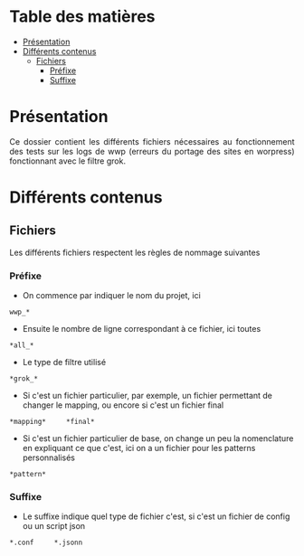 # Table des matières

- [Présentation](#présentation)
- [Différents contenus](#différents-contenus)
  * [Fichiers](#fichiers)
    + [Préfixe](#préfixe)
    + [Suffixe](#suffixe)

# Présentation

<p align="justify">Ce dossier contient les différents fichiers nécessaires au fonctionnement des tests sur les logs de wwp
(erreurs du portage des sites en worpress) fonctionnant avec le filtre grok.</p>

# Différents contenus

## Fichiers

Les différents fichiers respectent les règles de nommage suivantes

### Préfixe

* On commence par indiquer le nom du projet, ici
```
wwp_*
```

* Ensuite le nombre de ligne correspondant à ce fichier, ici toutes
```
*all_*
```

* Le type de filtre utilisé
```
*grok_*
```

* Si c'est un fichier particulier, par exemple, un fichier permettant de changer le mapping, ou encore si c'est un fichier final
```
*mapping*     *final*
```

* Si c'est un fichier particulier de base, on change un peu la nomenclature en expliquant ce que c'est, ici on a un fichier pour les patterns personnalisés
```
*pattern*
```

### Suffixe

* Le suffixe indique quel type de fichier c'est, si c'est un fichier de config ou un script json
```
*.conf     *.jsonn
```
